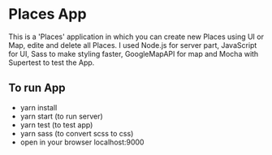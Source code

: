 # Places App
This is a 'Places' application in which you can create new Places using UI or Map, edite and delete all Places.
I used Node.js for server part, JavaScript for UI, Sass to make styling faster, GoogleMapAPI for map and Mocha with Supertest to test the App.

## To run App
- yarn install
- yarn start (to run server)
- yarn test (to test app)
- yarn sass (to convert scss to css)
- open in your browser localhost:9000